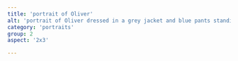 ```yaml
---
title: 'portrait of Oliver'
alt: 'portrait of Oliver dressed in a grey jacket and blue pants standing in front of Sterling Pond with mountain view'
category: 'portraits'
group: 2
aspect: '2x3'

---
```

